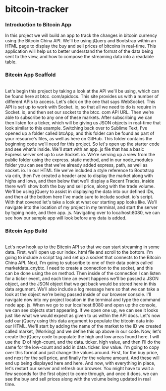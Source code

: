# bitcoin-tracker

<h3>Introduction to Bitcoin App</h3>
<p>In this project we will build an app to track the changes in bitcoin currency using the Bitcoin China API. We'll be using jQuery and Bootstrap within an HTML page to display the buy and sell prices of bitcoins in real-time. This application will help us to better understand the format of the data being sent to the view, and how to compose the streaming data into a readable table.
</p>

 <h3>Bitcoin App Scaffold</h3><br>
Let's begin this project by taking a look at the API we'll be using, which can be found here at btcc. com/apidocs. This site provides us with a number of different APIs to access. Let's click on the one that says WebSocket. This API is set up to work with Socket. io, so that all we need to do is require in Socket. io, and then set our socket to the btcc. com API URL. Then we're able to subscribe to any one of these markets. After subscribing we can then listen for a ticker, which will be giving us JSON objects in real-time that look similar to this example. Switching back over to Sublime Text, I've opened up a folder called btcApp, and this folder can be found as part of your resource's files, as well as here on GitHub. This folder contains the beginning code we'll need for this project. So let's open up the starter code and see what's inside. We'll start with an app. js file that has a basic Express server set up to use Socket. io. We're serving up a view from the public folder using the express. static method, and in our node_modules folder you can see that we've already added express, path, as well as socket. io. In our HTML file we've included a style reference to Bootstrap via cdn, then I've created a header area to display the market along with highs and lows, and then below that we'll display a Recent Trades, inside there we'll show both the buy and sell price, along with the trade volume. We'll be using jQuery to assist in displaying the data into our defined IDs, and then at the bottom here I've made sure to include socket. io's script. With that covered let's take a look at what our starting app looks like. We'll navigate into the location of my project in my terminal, and start the server by typing node, and then app. js. Navigating over to localhost:8080, we can see how our sample app will look before any data is added.

 <h3>Bitcoin App Build</h3> <br>
Let's now hook up to the Bitcoin API so that we can start streaming in some data. First, we'll open up our index. html file and scroll to the bottom. I'm going to include a script tag and set up a socket that connects to the Bitcoin China API. Next, I'm going to subscribe to one of their data points called marketdata_cnybtc. I need to create a connection to the socket, and this can be done using the on method. Then inside of the connection I can listen for a ticker event, and each time an event happens we'll be passed a JSON object, and the JSON object that we get back would be stored here in this data argument. We'll also include a log message here so that we can take a look at the object we're being passed inside of our browser console. I'll navigate now into my project location in the terminal and type the command node app. js. When we go to our localhost:8080 and open up the console, we can see objects start appearing. If we open one up, we can see it looks just like what we would expect as given to us within the API docs. Let's now add our jQuery using this data argument to populate the bitcoin data into our HTML. We'll start by adding the name of the market to the ID we created called market, (Working) and we define this up above in our code. Now, let's create the jQuery code to populate the high and low areas found here. I will use the ID of high-count, and the data. ticker. high value, and then I'll do the same for the low-count and add in data. ticker. low value. I'm going to copy over this format and just change the values around. First, for the buy price, and next for the sell price, and finally for the volume amount. And these will end up being displayed here and here. And now, with everything in place, let's restart our server and refresh our browser. You might have to wait a few seconds for the first object to come through, and once it does, we can see the buy and sell prices along with the volume being updated in real time.
